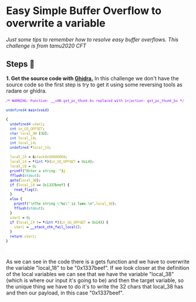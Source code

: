 # Easy Simple Buffer Overflow to overwrite a variable
_Just some tips to remember how to resolve easy buffer overflows. This challenge is from tamu2020 CFT_

## Steps 📝
**1.  Get the source code with [Ghidra.](https://ghidra-sre.org/)**
In this challenge we don't have the source code so the first step is try to get it using some reversing tools as radare or ghidra.

![main ret address](images/main_function_ghidra.png)

As we can see in the code there is a gets function and we have to overwrite the variable "local_18" to be "0x1337beef". If we look closer at the definition of the local variables we can see that we have the variable "local_38" (which is where our input it's going to be) and then the target variable, so the unique thing we have to do it's to write the 32 chars that local_38 has and then our payload, in this case "0x1337beef".
